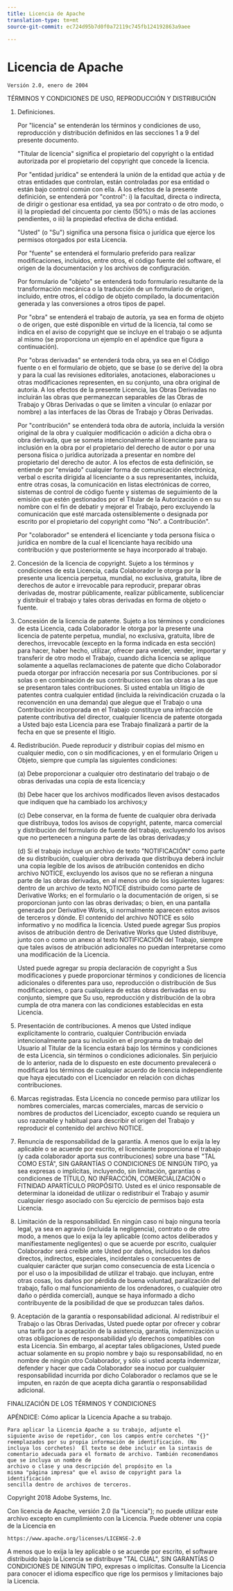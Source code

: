 ```yaml
---
title: Licencia de Apache
translation-type: tm+mt
source-git-commit: ec724d95b7d0f0a72119c745fb124192863a9aee

---
```



# Licencia de Apache

    Versión 2.0, enero de 2004
<!--                        https://www.apache.org/licenses/  -->

TÉRMINOS Y CONDICIONES DE USO, REPRODUCCIÓN Y DISTRIBUCIÓN

1. Definiciones.

   Por "licencia" se entenderán los términos y condiciones de uso, reproducción y distribución definidos en las secciones 1 a 9 del presente documento.

   "Titular de licencia" significa el propietario del copyright o la entidad autorizada por el propietario del copyright que concede la licencia.

   Por "entidad jurídica" se entenderá la unión de la entidad que actúa y de otras entidades que controlan, están controladas por esa entidad o están bajo control común con ella. A los efectos de la presente definición, se entenderá por "control": i) la facultad, directa o indirecta, de dirigir o gestionar esa entidad, ya sea por contrato o de otro modo, o ii) la propiedad del cincuenta por ciento (50%) o más de las acciones pendientes, o iii) la propiedad efectiva de dicha entidad.

   "Usted" (o "Su") significa una persona física o jurídica que ejerce los permisos otorgados por esta Licencia.

   Por "fuente" se entenderá el formulario preferido para realizar modificaciones, incluidos, entre otros, el código fuente del software, el origen de la documentación y los archivos de configuración.

   Por formulario de "objeto" se entenderá todo formulario resultante de la transformación mecánica o la traducción de un formulario de origen, incluido, entre otros, el código de objeto compilado, la documentación generada y las conversiones a otros tipos de papel.

   Por "obra" se entenderá el trabajo de autoría, ya sea en forma de objeto o de origen, que esté disponible en virtud de la licencia, tal como se indica en el aviso de copyright que se incluye en el trabajo o se adjunta al mismo (se proporciona un ejemplo en el apéndice que figura a continuación).

   Por "obras derivadas" se entenderá toda obra, ya sea en el Código fuente o en el formulario de objeto, que se base (o se derive de) la obra y para la cual las revisiones editoriales, anotaciones, elaboraciones u otras modificaciones representen, en su conjunto, una obra original de autoría. A los efectos de la presente Licencia, las Obras Derivadas no incluirán las obras que permanezcan separables de las Obras de Trabajo y Obras Derivadas o que se limiten a vincular (o enlazar por nombre) a las interfaces de las Obras de Trabajo y Obras Derivadas.

   Por "contribución" se entenderá toda obra de autoría, incluida la versión original de la obra y cualquier modificación o adición a dicha obra o obra derivada, que se someta intencionalmente al licenciante para su inclusión en la obra por el propietario del derecho de autor o por una persona física o jurídica autorizada a presentar en nombre del propietario del derecho de autor. A los efectos de esta definición, se entiende por "enviado" cualquier forma de comunicación electrónica, verbal o escrita dirigida al licenciante o a sus representantes, incluida, entre otras cosas, la comunicación en listas electrónicas de correo, sistemas de control de código fuente y sistemas de seguimiento de la emisión que estén gestionados por el Titular de la Autorización o en su nombre con el fin de debatir y mejorar el Trabajo, pero excluyendo la comunicación que esté marcada ostensiblemente o designada por escrito por el propietario del copyright como "No". a Contribución".

   Por "colaborador" se entenderá el licenciante y toda persona física o jurídica en nombre de la cual el licenciante haya recibido una contribución y que posteriormente se haya incorporado al trabajo.

2. Concesión de la licencia de copyright. Sujeto a los términos y condiciones de esta Licencia, cada Colaborador le otorga por la presente una licencia perpetua, mundial, no exclusiva, gratuita, libre de derechos de autor e irrevocable para reproducir, preparar obras derivadas de, mostrar públicamente, realizar públicamente, sublicenciar y distribuir el trabajo y tales obras derivadas en forma de objeto o fuente.

3. Concesión de la licencia de patente. Sujeto a los términos y condiciones de esta Licencia, cada Colaborador le otorga por la presente una licencia de patente perpetua, mundial, no exclusiva, gratuita, libre de derechos, irrevocable (excepto en la forma indicada en esta sección) para hacer, haber hecho, utilizar, ofrecer para vender, vender, importar y transferir de otro modo el Trabajo, cuando dicha licencia se aplique solamente a aquellas reclamaciones de patente que dicho Colaborador pueda otorgar por infracción necesaria por sus Contribuciones. por sí solas o en combinación de sus contribuciones con las obras a las que se presentaron tales contribuciones. Si usted entabla un litigio de patentes contra cualquier entidad (incluida la reivindicación cruzada o la reconvención en una demanda) que alegue que el Trabajo o una Contribución incorporada en el Trabajo constituye una infracción de patente contributiva del director, cualquier licencia de patente otorgada a Usted bajo esta Licencia para ese Trabajo finalizará a partir de la fecha en que se presente el litigio.

4. Redistribución. Puede reproducir y distribuir copias del mismo en cualquier medio, con o sin modificaciones, y en el formulario Origen u Objeto, siempre que cumpla las siguientes condiciones:

   (a) Debe proporcionar a cualquier otro destinatario del trabajo o de obras derivadas una copia de esta licencia;y

   (b) Debe hacer que los archivos modificados lleven avisos destacados que indiquen que ha cambiado los archivos;y

   (c) Debe conservar, en la forma de fuente de cualquier obra derivada que distribuya, todos los avisos de copyright, patente, marca comercial y distribución del formulario de fuente del trabajo, excluyendo los avisos que no pertenecen a ninguna parte de las obras derivadas;y

   (d) Si el trabajo incluye un archivo de texto "NOTIFICACIÓN" como parte de su distribución, cualquier obra derivada que distribuya deberá incluir una copia legible de los avisos de atribución contenidos en dicho archivo NOTICE, excluyendo los avisos que no se refieran a ninguna parte de las obras derivadas, en al menos uno de los siguientes lugares: dentro de un archivo de texto NOTICE distribuido como parte de Derivative Works; en el formulario o la documentación de origen, si se proporcionan junto con las obras derivadas; o bien, en una pantalla generada por Derivative Works, si normalmente aparecen estos avisos de terceros y dónde. El contenido del archivo NOTICE es sólo informativo y no modifica la licencia. Usted puede agregar Sus propios avisos de atribución dentro de Derivative Works que Usted distribuye, junto con o como un anexo al texto NOTIFICACIÓN del Trabajo, siempre que tales avisos de atribución adicionales no puedan interpretarse como una modificación de la Licencia.

   Usted puede agregar su propia declaración de copyright a Sus modificaciones y puede proporcionar términos y condiciones de licencia adicionales o diferentes para uso, reproducción o distribución de Sus modificaciones, o para cualquiera de estas obras derivadas en su conjunto, siempre que Su uso, reproducción y distribución de la obra cumpla de otra manera con las condiciones establecidas en esta Licencia.

5. Presentación de contribuciones. A menos que Usted indique explícitamente lo contrario, cualquier Contribución enviada intencionalmente para su inclusión en el programa de trabajo del Usuario al Titular de la licencia estará bajo los términos y condiciones de esta Licencia, sin términos o condiciones adicionales.
Sin perjuicio de lo anterior, nada de lo dispuesto en este documento prevalecerá o modificará los términos de cualquier acuerdo de licencia independiente que haya ejecutado con el Licenciador en relación con dichas contribuciones.

6. Marcas registradas. Esta Licencia no concede permiso para utilizar los nombres comerciales, marcas comerciales, marcas de servicio o nombres de productos del Licenciador, excepto cuando se requiera un uso razonable y habitual para describir el origen del Trabajo y reproducir el contenido del archivo NOTICE.

7. Renuncia de responsabilidad de la garantía. A menos que lo exija la ley aplicable o se acuerde por escrito, el licenciante proporciona el trabajo (y cada colaborador aporta sus contribuciones) sobre una base "TAL COMO ESTÁ", SIN GARANTÍAS O CONDICIONES DE NINGÚN TIPO, ya sea expresas o implícitas, incluyendo, sin limitación, garantías o condiciones de TÍTULO, NO INFRACCIÓN, COMERCIALIZACIÓN o FITNIDAD APARTÍCULO PROPÓSITO. Usted es el único responsable de determinar la idoneidad de utilizar o redistribuir el Trabajo y asumir cualquier riesgo asociado con Su ejercicio de permisos bajo esta Licencia.

8. Limitación de la responsabilidad. En ningún caso ni bajo ninguna teoría legal, ya sea en agravio (incluida la negligencia), contrato o de otro modo, a menos que lo exija la ley aplicable (como actos deliberados y manifiestamente negligentes) o que se acuerde por escrito, cualquier Colaborador será creíble ante Usted por daños, incluidos los daños directos, indirectos, especiales, incidentales o consecuentes de cualquier carácter que surjan como consecuencia de esta Licencia o por el uso o la imposibilidad de utilizar el trabajo. que incluyan, entre otras cosas, los daños por pérdida de buena voluntad, paralización del trabajo, fallo o mal funcionamiento de los ordenadores, o cualquier otro daño o pérdida comercial), aunque se haya informado a dicho contribuyente de la posibilidad de que se produzcan tales daños.

9. Aceptación de la garantía o responsabilidad adicional. Al redistribuir el Trabajo o las Obras Derivadas, Usted puede optar por ofrecer y cobrar una tarifa por la aceptación de la asistencia, garantía, indemnización u otras obligaciones de responsabilidad y/o derechos compatibles con esta Licencia. Sin embargo, al aceptar tales obligaciones, Usted puede actuar solamente en su propio nombre y bajo su responsabilidad, no en nombre de ningún otro Colaborador, y sólo si usted acepta indemnizar, defender y hacer que cada Colaborador sea inocuo por cualquier responsabilidad incurrida por dicho Colaborador o reclamos que se le imputen, en razón de que acepta dicha garantía o responsabilidad adicional.

FINALIZACIÓN DE LOS TÉRMINOS Y CONDICIONES

APÉNDICE: Cómo aplicar la Licencia Apache a su trabajo.

    Para aplicar la Licencia Apache a su trabajo, adjunte el
    siguiente aviso de repetidor, con los campos entre corchetes "{}"
    reemplazados por su propia información de identificación. (No
    incluya los corchetes)  El texto se debe incluir en la sintaxis de
    comentario adecuada para el formato de archivo. También recomendamos que se incluya un nombre de
    archivo o clase y una descripción del propósito en la
    misma "página impresa" que el aviso de copyright para la identificación
    sencilla dentro de archivos de terceros.

Copyright 2018 Adobe Systems, Inc.

Con licencia de Apache, versión 2.0 (la "Licencia");
no puede utilizar este archivo excepto en cumplimiento con la Licencia.
Puede obtener una copia de la Licencia en

    https://www.apache.org/licenses/LICENSE-2.0

A menos que lo exija la ley aplicable o se acuerde por escrito, el software distribuido bajo la Licencia se distribuye "TAL CUAL", SIN GARANTÍAS O CONDICIONES DE NINGÚN TIPO, expresas o implícitas.
Consulte la Licencia para conocer el idioma específico que rige los permisos y limitaciones bajo la Licencia.
